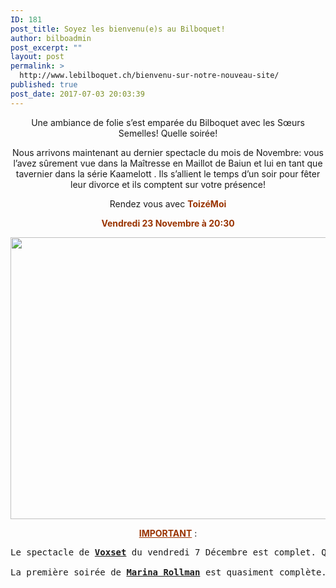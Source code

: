 ```yaml
---
ID: 181
post_title: Soyez les bienvenu(e)s au Bilboquet!
author: bilboadmin
post_excerpt: ""
layout: post
permalink: >
  http://www.lebilboquet.ch/bienvenu-sur-notre-nouveau-site/
published: true
post_date: 2017-07-03 20:03:39
---
```

<p style="text-align: center;">Une ambiance de folie s’est emparée du Bilboquet avec les Sœurs Semelles! Quelle soirée!</p>
<p style="text-align: center;">Nous arrivons maintenant au dernier spectacle du mois de Novembre: vous l’avez sûrement vue dans la Maîtresse en Maillot de Baiun et lui en tant que tavernier dans la série Kaamelott . Ils s’allient le temps d’un soir pour fêter leur divorce et ils comptent sur votre présence!</p>
<p style="text-align: center;">Rendez vous avec <span style="color: #993300;"><strong>ToizéMoi</strong></span></p>
<p style="text-align: center;"><span style="color: #993300;"><b>Vendredi 23 Novembre à 20:30</b></span></p>
<img class="aligncenter wp-image-1069 size-full" src="http://www.lebilboquet.ch/wp-content/uploads/2018/06/Page6-1.jpg" alt="" width="1279" height="451" />
<p style="text-align: center;"><span style="color: #993300;"><b><u>IMPORTANT</u></b></span> :</p>

<pre>Le spectacle de <b><u>Voxset</u></b> du vendredi 7 Décembre est complet. Qu’a cela ne tienne, nous vous proposons une <b><u>soirée supplémentaire, le samedi 8 Décembre à 21:00</u></b>.

La première soirée de <b><u>Marina Rollman</u></b> est quasiment complète. Comme pour Voxset, votre Bilbouet vous propose une soirée supplémentaire <b><u>le samedi 16 Mars 2018 à 20:30</u></b>.</pre>
&nbsp;